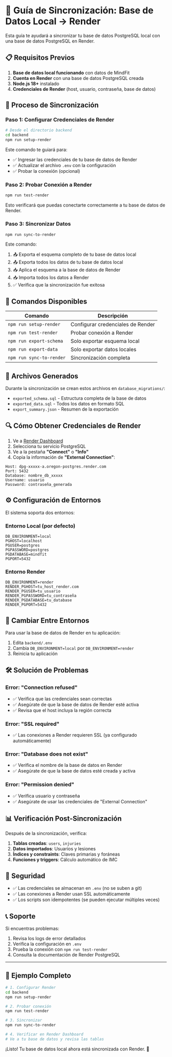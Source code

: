 # 🔄 Guía de Sincronización: Base de Datos Local → Render

Esta guía te ayudará a sincronizar tu base de datos PostgreSQL local con una base de datos PostgreSQL en Render.

## 📋 Requisitos Previos

1. **Base de datos local funcionando** con datos de MindFit
2. **Cuenta en Render** con una base de datos PostgreSQL creada
3. **Node.js 18+** instalado
4. **Credenciales de Render** (host, usuario, contraseña, base de datos)

## 🚀 Proceso de Sincronización

### Paso 1: Configurar Credenciales de Render

```bash
# Desde el directorio backend
cd backend
npm run setup-render
```

Este comando te guiará para:
- ✅ Ingresar las credenciales de tu base de datos de Render
- ✅ Actualizar el archivo `.env` con la configuración
- ✅ Probar la conexión (opcional)

### Paso 2: Probar Conexión a Render

```bash
npm run test-render
```

Esto verificará que puedas conectarte correctamente a tu base de datos de Render.

### Paso 3: Sincronizar Datos

```bash
npm run sync-to-render
```

Este comando:
1. 📤 Exporta el esquema completo de tu base de datos local
2. 📤 Exporta todos los datos de tu base de datos local
3. 📥 Aplica el esquema a la base de datos de Render
4. 📥 Importa todos los datos a Render
5. ✅ Verifica que la sincronización fue exitosa

## 🔧 Comandos Disponibles

| Comando | Descripción |
|---------|-------------|
| `npm run setup-render` | Configurar credenciales de Render |
| `npm run test-render` | Probar conexión a Render |
| `npm run export-schema` | Solo exportar esquema local |
| `npm run export-data` | Solo exportar datos locales |
| `npm run sync-to-render` | Sincronización completa |

## 📁 Archivos Generados

Durante la sincronización se crean estos archivos en `database_migrations/`:

- `exported_schema.sql` - Estructura completa de la base de datos
- `exported_data.sql` - Todos los datos en formato SQL
- `export_summary.json` - Resumen de la exportación

## 🔍 Cómo Obtener Credenciales de Render

1. Ve a [Render Dashboard](https://dashboard.render.com)
2. Selecciona tu servicio PostgreSQL
3. Ve a la pestaña **"Connect"** o **"Info"**
4. Copia la información de **"External Connection"**:

```
Host: dpg-xxxxx-a.oregon-postgres.render.com
Port: 5432
Database: nombre_db_xxxxx
Username: usuario
Password: contraseña_generada
```

## ⚙️ Configuración de Entornos

El sistema soporta dos entornos:

### Entorno Local (por defecto)
```env
DB_ENVIRONMENT=local
PGHOST=localhost
PGUSER=postgres
PGPASSWORD=postgres
PGDATABASE=mindfit
PGPORT=5432
```

### Entorno Render
```env
DB_ENVIRONMENT=render
RENDER_PGHOST=tu_host_render.com
RENDER_PGUSER=tu_usuario
RENDER_PGPASSWORD=tu_contraseña
RENDER_PGDATABASE=tu_database
RENDER_PGPORT=5432
```

## 🔄 Cambiar Entre Entornos

Para usar la base de datos de Render en tu aplicación:

1. Edita `backend/.env`
2. Cambia `DB_ENVIRONMENT=local` por `DB_ENVIRONMENT=render`
3. Reinicia tu aplicación

## 🛠️ Solución de Problemas

### Error: "Connection refused"
- ✅ Verifica que las credenciales sean correctas
- ✅ Asegúrate de que la base de datos de Render esté activa
- ✅ Revisa que el host incluya la región correcta

### Error: "SSL required"
- ✅ Las conexiones a Render requieren SSL (ya configurado automáticamente)

### Error: "Database does not exist"
- ✅ Verifica el nombre de la base de datos en Render
- ✅ Asegúrate de que la base de datos esté creada y activa

### Error: "Permission denied"
- ✅ Verifica usuario y contraseña
- ✅ Asegúrate de usar las credenciales de "External Connection"

## 📊 Verificación Post-Sincronización

Después de la sincronización, verifica:

1. **Tablas creadas**: `users`, `injuries`
2. **Datos importados**: Usuarios y lesiones
3. **Índices y constraints**: Claves primarias y foráneas
4. **Funciones y triggers**: Cálculo automático de IMC

## 🔐 Seguridad

- ✅ Las credenciales se almacenan en `.env` (no se suben a git)
- ✅ Las conexiones a Render usan SSL automáticamente
- ✅ Los scripts son idempotentes (se pueden ejecutar múltiples veces)

## 📞 Soporte

Si encuentras problemas:

1. Revisa los logs de error detallados
2. Verifica la configuración en `.env`
3. Prueba la conexión con `npm run test-render`
4. Consulta la documentación de Render PostgreSQL

---

## 🎯 Ejemplo Completo

```bash
# 1. Configurar Render
cd backend
npm run setup-render

# 2. Probar conexión
npm run test-render

# 3. Sincronizar
npm run sync-to-render

# 4. Verificar en Render Dashboard
# Ve a tu base de datos y revisa las tablas
```

¡Listo! Tu base de datos local ahora está sincronizada con Render. 🎉
